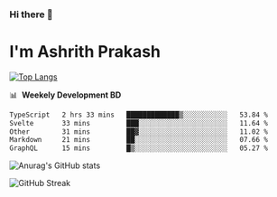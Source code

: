 ### Hi there 👋
# I'm Ashrith Prakash

[![Top Langs](https://github-readme-stats.vercel.app/api/top-langs/?username=xxcheckmatexx&count_private=true&include_all_commits=true&show_icons=true&line_height=20&title_color=FFFFFF&icon_color=FFFFFF&text_color=FFFFFF&bg_color=0D1117&langs_count=8)](https://github.com/anuraghazra/github-readme-stats)

📊 &nbsp;**Weekely Development BD**

<!--START_SECTION:waka-->

```txt
TypeScript   2 hrs 33 mins   █████████████▒░░░░░░░░░░░   53.84 %
Svelte       33 mins         ███░░░░░░░░░░░░░░░░░░░░░░   11.64 %
Other        31 mins         ██▓░░░░░░░░░░░░░░░░░░░░░░   11.02 %
Markdown     21 mins         ██░░░░░░░░░░░░░░░░░░░░░░░   07.66 %
GraphQL      15 mins         █▒░░░░░░░░░░░░░░░░░░░░░░░   05.27 %
```

<!--END_SECTION:waka-->

![Anurag's GitHub stats](https://github-readme-stats.vercel.app/api?username=xxcheckmatexx&count_private=true&show_icons=true&theme=merko)  

![GitHub Streak](http://github-readme-streak-stats.herokuapp.com?user=xxcheckmatexx&theme=merko&hide_border=true&date_format=M%20j%5B%2C%20Y%5D&fire=DD0E0B)
<br/>
